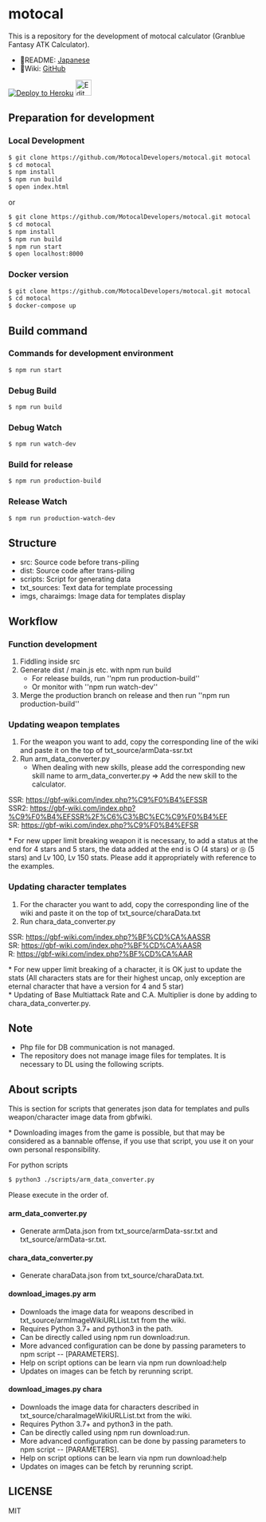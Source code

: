 # motocal
This is a repository for the development of motocal calculator (Granblue Fantasy ATK Calculator).
* 📝README: [Japanese](README-ja.md)
* 📒Wiki: [GitHub](https://github.com/MotocalDevelopers/motocal/wiki)

[![Deploy to Heroku](https://www.herokucdn.com/deploy/button.png)](https://www.heroku.com/deploy/?template=https://github.com/MotocalDevelopers/motocal)
[<img alt="Edit on CodeSandbox" src="https://codesandbox.io/static/img/play-codesandbox.svg" height="32" />](https://kei-gbf.github.io/codesandbox-button/redirect.html)

## Preparation for development

### Local Development
```sh
$ git clone https://github.com/MotocalDevelopers/motocal.git motocal
$ cd motocal
$ npm install
$ npm run build
$ open index.html
```
or
```sh
$ git clone https://github.com/MotocalDevelopers/motocal.git motocal
$ cd motocal
$ npm install
$ npm run build
$ npm run start
$ open localhost:8000
```
### Docker version
```sh
$ git clone https://github.com/MotocalDevelopers/motocal.git motocal
$ cd motocal
$ docker-compose up
```

## Build command
### Commands for development environment
```sh
$ npm run start
```

### Debug Build
```sh
$ npm run build
```
### Debug Watch
```sh
$ npm run watch-dev
```
### Build for release
```sh
$ npm run production-build
```
### Release Watch
```sh
$ npm run production-watch-dev
```

## Structure
- src: Source code before trans-piling
- dist: Source code after trans-piling
- scripts: Script for generating data
- txt_sources: Text data for template processing
- imgs, charaimgs: Image data for templates display

## Workflow
### Function development
1. Fiddling inside src
2. Generate dist / main.js etc. with npm run build
    - For release builds, run ''npm run production-build''
    - Or monitor with ''npm run watch-dev''
3. Merge the production branch on release and then run ''npm run production-build''

### Updating weapon templates
1. For the weapon you want to add, copy the corresponding line of the wiki and paste it on the top of txt_source/armData-ssr.txt
2. Run arm_data_converter.py
    - When dealing with new skills, please add the corresponding new skill name to arm_data_converter.py => Add the new skill to the calculator.
    
SSR: https://gbf-wiki.com/index.php?%C9%F0%B4%EFSSR  
SSR2: https://gbf-wiki.com/index.php?%C9%F0%B4%EFSSR%2F%C6%C3%BC%EC%C9%F0%B4%EF  
SR: https://gbf-wiki.com/index.php?%C9%F0%B4%EFSR  

\* For new upper limit breaking weapon it is necessary, to add a status at the end for 4 stars and 5 stars, the data added at the end is ○ (4 stars) or ◎ (5 stars) and Lv 100, Lv 150 stats. Please add it appropriately with reference to the examples.

### Updating character templates
1. For the character you want to add, copy the corresponding line of the wiki and paste it on the top of txt_source/charaData.txt
2. Run chara_data_converter.py

SSR: https://gbf-wiki.com/index.php?%BF%CD%CA%AASSR  
SR: https://gbf-wiki.com/index.php?%BF%CD%CA%AASR  
R: https://gbf-wiki.com/index.php?%BF%CD%CA%AAR  

\* For new upper limit breaking of a character, it is OK just to update the stats (All characters stats are for their highest uncap, only exception are eternal character that have a version for 4 and 5 star)  
\* Updating of Base Multiattack Rate and C.A. Multiplier is done by adding to chara\_data\_converter.py.

## Note
- Php file for DB communication is not managed.
- The repository does not manage image files for templates. It is necessary to DL using the following scripts.

## About scripts
This is section for scripts that generates json data for templates and pulls weapon/character image data from gbfwiki.

\* Downloading images from the game is possible, but that may be considered as a bannable offense, if you use that script, you use it on your own personal responsibility.

For python scripts
```sh
$ python3 ./scripts/arm_data_converter.py
```

Please execute in the order of.

#### arm\_data\_converter.py
- Generate armData.json from txt_source/armData-ssr.txt and txt_source/armData-sr.txt.

#### chara\_data\_converter.py
- Generate charaData.json from txt_source/charaData.txt.

#### download\_images.py arm
- Downloads the image data for weapons described in txt_source/armImageWikiURLList.txt from the wiki.
- Requires Python 3.7+ and python3 in the path.
- Can be directly called using npm run download:run.
- More advanced configuration can be done by passing parameters to npm script -- [PARAMETERS].
- Help on script options can be learn via npm run download:help
- Updates on images can be fetch by rerunning script.

#### download\_images.py chara
- Downloads the image data for characters described in txt_source/charaImageWikiURLList.txt from the wiki.
- Requires Python 3.7+ and python3 in the path.
- Can be directly called using npm run download:run.
- More advanced configuration can be done by passing parameters to npm script -- [PARAMETERS].
- Help on script options can be learn via npm run download:help
- Updates on images can be fetch by rerunning script.

## LICENSE
MIT

